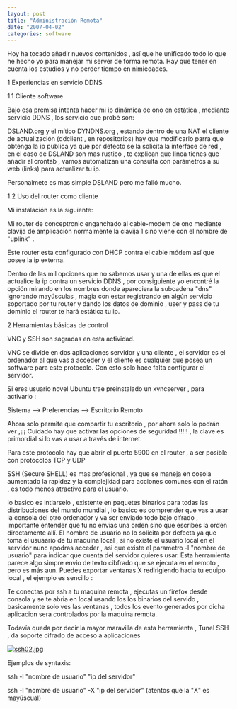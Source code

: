 ```yaml
---
layout: post
title: "Administración Remota"
date: "2007-04-02"
categories: software
---
```


Hoy ha tocado añadir nuevos contenidos , así que he unificado todo lo que he hecho yo para manejar mi server de forma remota. Hay que tener en cuenta los estudios y no perder tiempo en nimiedades.

1 Experiencias en servicio DDNS

1.1 Cliente software

Bajo esa premisa intenta hacer mi ip dinámica de ono en estática , mediante servicio DDNS , los servicio que probé son:

DSLAND.org y el mítico DYNDNS.org , estando dentro de una NAT el cliente de actualización (ddclient , en repositorios) hay que modificarlo parra que obtenga la ip publica ya que por defecto se la solicita la interface de red , en el caso de DSLAND son mas rustico , te explican que linea tienes que añadir al crontab , vamos automatizan una consulta con parámetros a su web (links) para actualizar tu ip.

Personalmete es mas simple DSLAND pero me falló mucho.

1.2 Uso del router como cliente

Mi instalación es la siguiente:

Mi router de conceptronic enganchado al cable-modem de ono mediante clavija de amplicación normalmente la clavija 1 sino viene con el nombre de "uplink" .

Este router esta configurado con DHCP contra el cable módem así que posee la ip externa.

Dentro de las mil opciones que no sabemos usar y una de ellas es que el actualice la ip contra un servicio DDNS , por consiguiente yo encontré la opción mirando en los nombres donde apareciera la subcadena "dns" ignorando mayúsculas , magia con estar registrando en algún servicio soportado por tu router y dando los datos de dominio , user y pass de tu dominio el router te hará estática tu ip.

2 Herramientas básicas de control

VNC y SSH son sagradas en esta actividad.

VNC se divide en dos aplicaciones servidor y una cliente , el servidor es el ordenador al que vas a acceder y el cliente es cualquier que posea un software para este protocolo. Con esto solo hace falta configurar el servidor.

Si eres usuario novel Ubuntu trae preinstalado un xvncserver , para activarlo :

Sistema --> Preferencias --> Escritorio Remoto

Ahora solo permite que compartir tu escritorio , por ahora solo lo podrán ver ,¡¡¡ Cuidado hay que activar las opciones de seguridad !!!!! , la clave es primordial si lo vas a usar a través de internet.

Para este protocolo hay que abrir el puerto 5900 en el router , a ser posible con protocolos TCP y UDP

SSH (Secure SHELL) es mas profesional , ya que se maneja en cosola aumentado la rapidez y la complejidad para acciones comunes con el ratón , es todo menos atractivo para el usuario.

lo basico es intlarselo , existente en paquetes binarios para todas las distribuciones del mundo mundial , lo basico es comprender que vas a usar la consola del otro ordenador y va ser enviado todo bajo cifrado , importante entender que tu no envias una orden sino que escribes la orden directamente allí. El nombre de usuario no lo solicita por defecta ya que toma el usuaario de tu maquina local , si no existe el usuario local en el servidor nunc apodras acceder , asi que existe el parametro -l "nombre de usuario" para indicar que cuenta del servidor quieres usar. Esta herramienta parece algo simpre envio de texto cibfrado que se ejecuta en el remoto , pero es más aun. Puedes exportar ventanas X redirigiendo hacia tu equipo local , el ejemplo es sencillo :

Te conectas por ssh a tu maquina remota , ejecutas un firefox desde consola y se te abria en local usando los los binarios del servido , basicamente solo ves las ventanas , todos los evento generados por dicha aplicacion sera controlados por la maquina remota.

Todavía queda por decir la mayor maravilla de esta herramienta , Tunel SSH , da soporte cifrado de acceso a aplicaciones

[![ssh02.jpg](images/ssh02.thumbnail.jpg)](https://sicotico.files.wordpress.com/2007/03/ssh02.jpg "Enlace directo a archivo")

Ejemplos de syntaxis:

ssh -l "nombre de usuario" "ip del servidor"

ssh -l "nombre de usuario" -X "ip del servidor" (atentos que la "X" es mayúscual)
